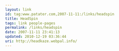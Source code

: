 ```yaml
---
layout: link
id: tag:www.patater.com,2007-11-11:/links/headspin
title: HeadSpin
tags: link people-pages
permalink: /links/headspin
date: 2007-11-11 23:41:13
updated: 2010-12-19 03:36:44
uri: http://headkaze.webpal.info/
---
```

